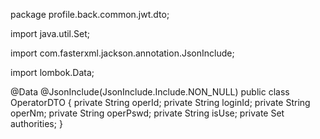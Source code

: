 package profile.back.common.jwt.dto;

import java.util.Set;

import com.fasterxml.jackson.annotation.JsonInclude;

import lombok.Data;

@Data
@JsonInclude(JsonInclude.Include.NON_NULL)
public class OperatorDTO {
  private String operId;
  private String loginId;
  private String operNm;
  private String operPswd;
  private String isUse;
  private Set<AuthDTO> authorities;
}